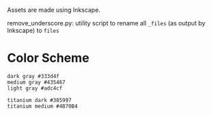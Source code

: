 Assets are made using Inkscape.

remove_underscore.py: utility script to rename all `_files` (as output by Inkscape) to `files`

# Color Scheme

```
dark gray #333d4f
medium gray #435467
light gray #adc4cf

titanium dark #385997
titanium medium #4B70B4
```


